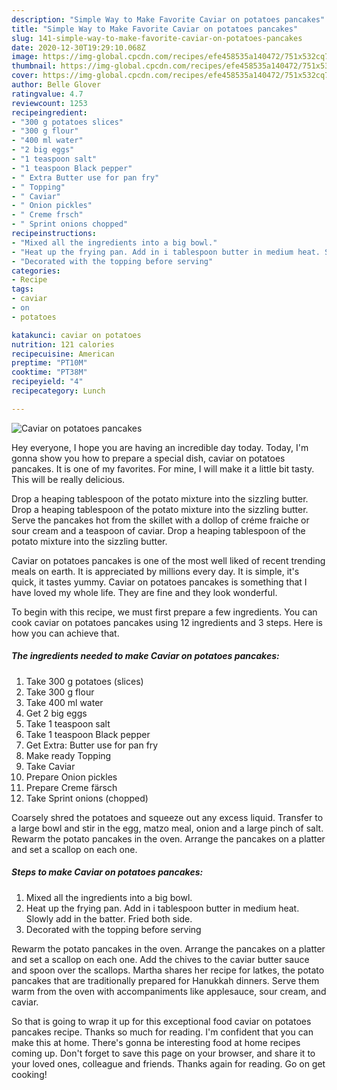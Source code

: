 ```yaml
---
description: "Simple Way to Make Favorite Caviar on potatoes pancakes"
title: "Simple Way to Make Favorite Caviar on potatoes pancakes"
slug: 141-simple-way-to-make-favorite-caviar-on-potatoes-pancakes
date: 2020-12-30T19:29:10.068Z
image: https://img-global.cpcdn.com/recipes/efe458535a140472/751x532cq70/caviar-on-potatoes-pancakes-recipe-main-photo.jpg
thumbnail: https://img-global.cpcdn.com/recipes/efe458535a140472/751x532cq70/caviar-on-potatoes-pancakes-recipe-main-photo.jpg
cover: https://img-global.cpcdn.com/recipes/efe458535a140472/751x532cq70/caviar-on-potatoes-pancakes-recipe-main-photo.jpg
author: Belle Glover
ratingvalue: 4.7
reviewcount: 1253
recipeingredient:
- "300 g potatoes slices"
- "300 g flour"
- "400 ml water"
- "2 big eggs"
- "1 teaspoon salt"
- "1 teaspoon Black pepper"
- " Extra Butter use for pan fry"
- " Topping"
- " Caviar"
- " Onion pickles"
- " Creme frsch"
- " Sprint onions chopped"
recipeinstructions:
- "Mixed all the ingredients into a big bowl."
- "Heat up the frying pan. Add in i tablespoon butter in medium heat. Slowly add in the batter. Fried both side."
- "Decorated with the topping before serving"
categories:
- Recipe
tags:
- caviar
- on
- potatoes

katakunci: caviar on potatoes 
nutrition: 121 calories
recipecuisine: American
preptime: "PT10M"
cooktime: "PT38M"
recipeyield: "4"
recipecategory: Lunch

---
```



![Caviar on potatoes pancakes](https://img-global.cpcdn.com/recipes/efe458535a140472/751x532cq70/caviar-on-potatoes-pancakes-recipe-main-photo.jpg)

Hey everyone, I hope you are having an incredible day today. Today, I'm gonna show you how to prepare a special dish, caviar on potatoes pancakes. It is one of my favorites. For mine, I will make it a little bit tasty. This will be really delicious.

Drop a heaping tablespoon of the potato mixture into the sizzling butter. Drop a heaping tablespoon of the potato mixture into the sizzling butter. Serve the pancakes hot from the skillet with a dollop of créme fraiche or sour cream and a teaspoon of caviar. Drop a heaping tablespoon of the potato mixture into the sizzling butter.

Caviar on potatoes pancakes is one of the most well liked of recent trending meals on earth. It is appreciated by millions every day. It is simple, it's quick, it tastes yummy. Caviar on potatoes pancakes is something that I have loved my whole life. They are fine and they look wonderful.


To begin with this recipe, we must first prepare a few ingredients. You can cook caviar on potatoes pancakes using 12 ingredients and 3 steps. Here is how you can achieve that.

<!--inarticleads1-->

##### The ingredients needed to make Caviar on potatoes pancakes:

1. Take 300 g potatoes (slices)
1. Take 300 g flour
1. Take 400 ml water
1. Get 2 big eggs
1. Take 1 teaspoon salt
1. Take 1 teaspoon Black pepper
1. Get  Extra: Butter use for pan fry
1. Make ready  Topping
1. Take  Caviar
1. Prepare  Onion pickles
1. Prepare  Creme färsch
1. Take  Sprint onions (chopped)


Coarsely shred the potatoes and squeeze out any excess liquid. Transfer to a large bowl and stir in the egg, matzo meal, onion and a large pinch of salt. Rewarm the potato pancakes in the oven. Arrange the pancakes on a platter and set a scallop on each one. 

<!--inarticleads2-->

##### Steps to make Caviar on potatoes pancakes:

1. Mixed all the ingredients into a big bowl.
1. Heat up the frying pan. Add in i tablespoon butter in medium heat. Slowly add in the batter. Fried both side.
1. Decorated with the topping before serving


Rewarm the potato pancakes in the oven. Arrange the pancakes on a platter and set a scallop on each one. Add the chives to the caviar butter sauce and spoon over the scallops. Martha shares her recipe for latkes, the potato pancakes that are traditionally prepared for Hanukkah dinners. Serve them warm from the oven with accompaniments like applesauce, sour cream, and caviar. 

So that is going to wrap it up for this exceptional food caviar on potatoes pancakes recipe. Thanks so much for reading. I'm confident that you can make this at home. There's gonna be interesting food at home recipes coming up. Don't forget to save this page on your browser, and share it to your loved ones, colleague and friends. Thanks again for reading. Go on get cooking!
